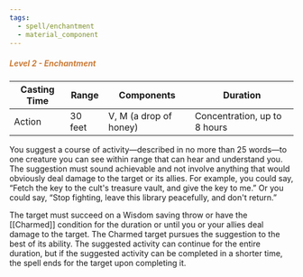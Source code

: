 ```yaml
---
tags:
  - spell/enchantment
  - material_component
---
```

##### *<span style="color:rgb(203, 123, 55)">Level 2 - Enchantment</span>*

|Casting Time|Range|Components|Duration|
|---|---|---|---|
|Action|30 feet|V, M (a drop of honey)|Concentration, up to 8 hours|


You suggest a course of activity—described in no more than 25 words—to one creature you can see within range that can hear and understand you. The suggestion must sound achievable and not involve anything that would obviously deal damage to the target or its allies. For example, you could say, “Fetch the key to the cult's treasure vault, and give the key to me.” Or you could say, “Stop fighting, leave this library peacefully, and don't return.” 

The target must succeed on a Wisdom saving throw or have the [[Charmed]] condition for the duration or until you or your allies deal damage to the target. The Charmed target pursues the suggestion to the best of its ability. The suggested activity can continue for the entire duration, but if the suggested activity can be completed in a shorter time, the spell ends for the target upon completing it. 